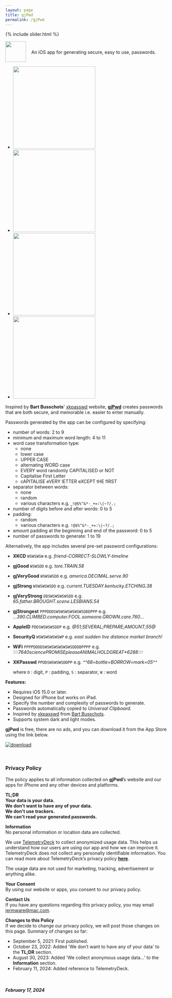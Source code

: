 ```yaml
---
layout: page
title: gjPwd
permalink: /gjPwd
---
```


{% include slider.html %}

<span style="float: left; line-height: 0px;">
<img width="64" height="64" src="/images/gjPwd/gjPwd-icon.png">
</span>
<span style="float: left; padding: 25px 0px 0px 17px;">
An iOS app for generating secure, easy to use, passwords.
</span>
<div style="clear: both;"></div>

<div id="gallery">
    <ul id="lightSlider" class="cS-hidden">
        <!-- <li data-src="large"><img src="medium"></li> -->
        <li data-src="/images/gjPwd/gjPwd-1m.png"><img src="/images/gjPwd/gjPwd-1s.png" width=256px></li>
        <li data-src="/images/gjPwd/gjPwd-2m.png"><img src="/images/gjPwd/gjPwd-2s.png" width=256px></li>
        <li data-src="/images/gjPwd/gjPwd-3m.png"><img src="/images/gjPwd/gjPwd-3s.png" width=256px></li>
        <li data-src="/images/gjPwd/gjPwd-4m.png"><img src="/images/gjPwd/gjPwd-4s.png" width=256px></li>
    </ul>
</div>

Inspired by **Bart Busschots**' [xkpasswd](https://xkpasswd.net) website, **[gjPwd](https://apps.apple.com/gb/app/gjpwd/id1532589670#?platform=iphone)** creates passwords that are both secure, and memorable i.e. easier to enter manually.

Passwords generated by the app can be configured by specifying:
- number of words: 2 to 9
- minimum and maximum word length: 4 to 11
- word case transformation type:
    - none
    - lower case
    - UPPER CASE
    - alternating WORD case
    - EVERY word randomly CAPITALISED or NOT
    - Capitalise First Letter
    - cAPITALISE eVERY lETTER eXCEPT tHE fIRST
- separator between words:
    - none
    - random
    - various characters e.g. `⎵!@$%^&*-_+=:\|~?/.;`
- number of digits before and after words: 0 to 5
- padding:
    - random
    - various characters e.g. `!@$%^&*-_+=:\|~?/.;`
- amount padding at the beginning and end of the password: 0 to 5
- number of passwords to generate: 1 to 19

Alternatively, the app includes several pre-set password configurations:
- **XKCD** `WSWSWSW` e.g. _friend-CORRECT-SLOWLY-timeline_
- **gjGood** `WSWSDD` e.g. _tore.TRAIN.58_
- **gjVeryGood** `WSWSWSDD` e.g. _america.DECIMAL.serve.90_
- **gjStrong** `WSWSWSWSDD` e.g. _current.TUESDAY.kentucky.ETCHING.38_
- **gjVeryStrong** `DDSWSWSWSWSDD` e.g. _65.father.BROUGHT.scene.LESBIANS.54_
- **gjStrongest** `PPPDDDSWSWSWSWSWSWSDDDPPP` e.g. _...390.CLIMBED.computer.FOOL.someone.GROWN.care.760..._
- **AppleID** `PDDSWSWSWSDDP` e.g. _@51;SEVERAL;PREPARE;AMOUNT;55@_
- **SecurityQ** `WSWSWSWSWSWP` e.g. _east sudden live distance market branch!_
- **WiFi** `PPPPDDDDSWSWSWSWSWSWSDDDDPPPP` e.g. _::::7640*science*PROMISE*please*ANIMAL*HOLD*GREAT*6288::::_
- **XKPasswd** `PPDDSWSWSWSDDPP` e.g. _^^68=bottle=BORROW=mark=05^^_

    where `D` : digit, `P` : padding, `S` : separator, `W` : word

**Features:**
- Requires iOS 15.0 or later.
- Designed for iPhone but works on iPad.
- Specify the number and complexity of passwords to generate.
- Passwords automatically copied to _Universal Clipboard_.
- Inspired by [xkpasswd](https://xkpasswd.net) from [Bart Busschots](https://www.bartbusschots.ie).
- Supports system dark and light modes.

**gjPwd** is free, there are no ads, and you can download it from the App Store using the link below.

[![download](/images/Download_on_the_App_Store_Badge_US-UK_RGB_blk_092917.svg)](https://apps.apple.com/gb/app/gjpwd/id1532589670?platform=iphone)

<br>

<h3 id="privacy">Privacy Policy</h3>

The policy applies to all information collected on **gjPwd**’s website and our apps for iPhone and any other devices and platforms.

**TL;DR**  
**Your data is your data.**  
**We don’t want to have any of your data.**  
**We don't use trackers.**  
**We can't read your generated passwords.**  

**Information**  
No personal information or location data are collected.

We use [TelemetryDeck](https://telemetrydeck.com) to collect anonymized usage data. This helps us understand how our users are using our app and how we can improve it. TelemetryDeck does not collect any personally identifiable information. You can read more about TelemetryDeck’s privacy policy **[here](https://telemetrydeck.com/privacy)**.

The usage data are not used for marketing, tracking, advertisement or anything alike.

**Your Consent**  
By using our website or apps, you consent to our privacy policy.

**Contact Us**  
If you have any questions regarding this privacy policy, you may email [jermware@mac.com](mailto:jermware@mac.com).

**Changes to this Policy**  
If we decide to change our privacy policy, we will post those changes on this page. Summary of changes so far:

- September 5, 2021: First published.
- October 23, 2022: Added 'We don’t want to have any of your data' to the **TL;DR** section.
- August 30, 2023: Added 'We collect anonymous usage data...' to the **Information** section.
- February 11, 2024: Added reference to TelemetryDeck.

<br>

##### February 17, 2024
